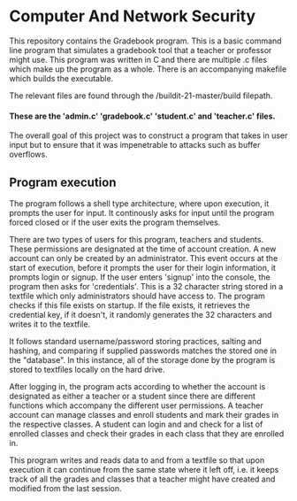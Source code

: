 # Computer And Network Security

This repository contains the Gradebook program. This is a basic command line program that simulates a gradebook tool that a teacher or professor might use. This program was written in C and there are multiple .c files which make up the program as a whole. There is an accompanying makefile which builds the executable. 

The relevant files are found through the /buildit-21-master/build filepath. 

#### These are the 'admin.c' 'gradebook.c' 'student.c' and 'teacher.c' files. 

The overall goal of this project was to construct a program that takes in user input but to ensure that it was impenetrable to attacks such as buffer overflows. 

## Program execution

The program follows a shell type architecture, where upon execution, it prompts the user for input. It continously asks for input until
the program forced closed or if the user exits the program themselves.

There are two types of users for this program, teachers and students. These permissions are designated at the time of account creation.
A new account can only be created by an administrator. This event occurs at the start of execution, before it prompts the user for their 
login information, it prompts login or signup. If the user enters 'signup' into the console, the program then asks for 'credentials'. 
This is a 32 character string stored in a textfile which only administrators should have access to. The program checks if this file 
exists on startup. If the file exists, it retrieves the credential key, if it doesn't, it randomly generates the 32 characters and 
writes it to the textfile.

It follows standard username/password storing practices, salting and hashing, and comparing if supplied passwords
matches the stored one in the "database". In this instance, all of the storage done by the program is stored to textfiles locally on the 
hard drive. 

After logging in, the program acts according to whether the account is designated as either a teacher or a student since there are 
different functions which accompany the different user permissions. A teacher account can manage classes and enroll students and mark
their grades in the respective classes. A student can login and and check for a list of enrolled classes and check their grades in each 
class that they are enrolled in.

This program writes and reads data to and from a textfile so that upon execution it can continue from the same state where it left off, 
i.e. it keeps track of all the grades and classes that a teacher might have created and modified from the last session.
